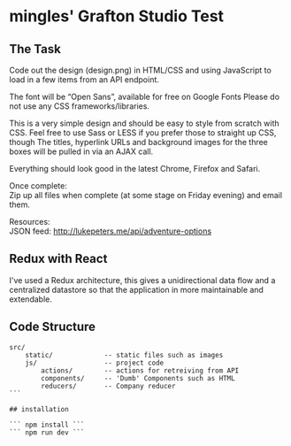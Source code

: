 # mingles' Grafton Studio Test

## The Task

Code out the design (design.png) in HTML/CSS and using JavaScript to load in a few items from an API endpoint.

The font will be “Open Sans”, available for free on Google Fonts
Please do not use any CSS frameworks/libraries.

This is a very simple design and should be easy to style from scratch with CSS. Feel free to use Sass or LESS if you prefer those to straight up CSS, though
The titles, hyperlink URLs and background images for the three boxes will be pulled in via an AJAX call.

Everything should look good in the latest Chrome, Firefox and Safari.

Once complete:  
Zip up all files when complete (at some stage on Friday evening) and email them.

Resources:  
JSON feed: http://lukepeters.me/api/adventure-options

## Redux with React
I've used a Redux architecture, this gives a unidirectional data flow and a centralized datastore so that the application in more maintainable and extendable.

## Code Structure

````
src/
    static/             -- static files such as images
    js/                 -- project code
        actions/        -- actions for retreiving from API
        components/     -- 'Dumb' Components such as HTML  
        reducers/       -- Company reducer  
```

## installation

``` npm install ```
``` npm run dev ```

